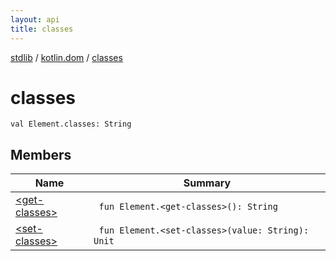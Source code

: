 ```yaml
---
layout: api
title: classes
---
```

[stdlib](../../index.html) / [kotlin.dom](../index.html) / [classes](index.html)

# classes

```
val Element.classes: String
```
## Members
| Name | Summary |
|------|---------|
|[&lt;get-classes&gt;](_get-classes_.html)|&nbsp;&nbsp;`fun Element.<get-classes>(): String`<br>|
|[&lt;set-classes&gt;](_set-classes_.html)|&nbsp;&nbsp;`fun Element.<set-classes>(value: String): Unit`<br>|
